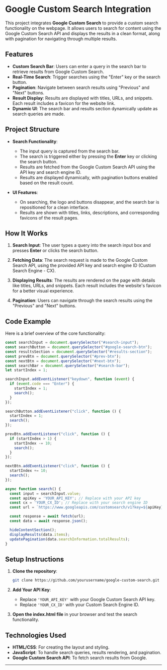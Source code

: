 # Google Custom Search Integration

This project integrates **Google Custom Search** to provide a custom search functionality on the webpage. It allows users to search for content using the Google Custom Search API and displays the results in a clean format, along with pagination for navigating through multiple results.

## Features

- **Custom Search Bar**: Users can enter a query in the search bar to retrieve results from Google Custom Search.
- **Real-Time Search**: Trigger searches using the "Enter" key or the search button.
- **Pagination**: Navigate between search results using "Previous" and "Next" buttons.
- **Result Display**: Results are displayed with titles, URLs, and snippets. Each result includes a favicon for the website link.
- **Dynamic UI**: The search bar and results section dynamically update as search queries are made.

## Project Structure

- **Search Functionality**: 
  - The input query is captured from the search bar.
  - The search is triggered either by pressing the **Enter** key or clicking the search button.
  - Results are fetched from the Google Custom Search API using the API key and search engine ID.
  - Results are displayed dynamically, with pagination buttons enabled based on the result count.

- **UI Features**:
  - On searching, the logo and buttons disappear, and the search bar is repositioned for a clean interface.
  - Results are shown with titles, links, descriptions, and corresponding favicons of the result pages.

## How It Works

1. **Search Input**: 
   The user types a query into the search input box and presses **Enter** or clicks the search button.
   
2. **Fetching Data**: 
   The search request is made to the Google Custom Search API, using the provided API key and search engine ID (Custom Search Engine - CX).

3. **Displaying Results**: 
   The results are rendered on the page with details like titles, URLs, and snippets. Each result includes the website's favicon for a better visual experience.

4. **Pagination**: 
   Users can navigate through the search results using the "Previous" and "Next" buttons.

## Code Example

Here is a brief overview of the core functionality:

```javascript
const searchInput = document.querySelector("#search-input");
const searchButton = document.querySelector("#google-search-btn");
const resultsSection = document.querySelector("#results-section");
const prevBtn = document.querySelector("#prev-btn");
const nextBtn = document.querySelector("#next-btn");
const searchBar = document.querySelector("#search-bar");
let startIndex = 1;

searchInput.addEventListener("keydown", function (event) {
  if (event.code === "Enter") {
    startIndex = 1;
    search();
  }
});

searchButton.addEventListener("click", function () {
  startIndex = 1;
  search();
});

prevBtn.addEventListener("click", function () {
  if (startIndex > 1) {
    startIndex -= 10;
    search();
  }
});

nextBtn.addEventListener("click", function () {
  startIndex += 10;
  search();
});

async function search() {
  const input = searchInput.value;
  const apiKey = 'YOUR_API_KEY'; // Replace with your API key
  const cx = 'YOUR_CX_ID'; // Replace with your search engine ID
  const url = `https://www.googleapis.com/customsearch/v1?key=${apiKey}&cx=${cx}&q=${encodeURIComponent(input)}&start=${startIndex}`;

  const response = await fetch(url);
  const data = await response.json();

  hideContentSection();
  displayResults(data.items);
  updatePagination(data.searchInformation.totalResults);
}
```

## Setup Instructions

1. **Clone the repository**:
   ```bash
   git clone https://github.com/yourusername/google-custom-search.git
   ```
   
2. **Add Your API Key**:
   - Replace `'YOUR_API_KEY'` with your Google Custom Search API key.
   - Replace `'YOUR_CX_ID'` with your Custom Search Engine ID.

3. **Open the index.html file** in your browser and test the search functionality.

## Technologies Used

- **HTML/CSS**: For creating the layout and styling.
- **JavaScript**: To handle search queries, results rendering, and pagination.
- **Google Custom Search API**: To fetch search results from Google.

---

